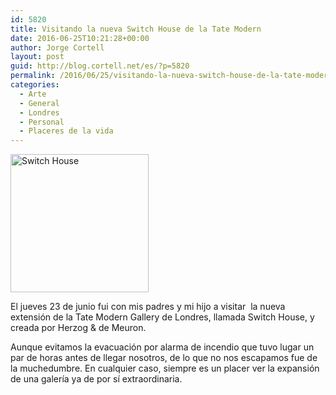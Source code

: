 ```yaml
---
id: 5820
title: Visitando la nueva Switch House de la Tate Modern
date: 2016-06-25T10:21:28+00:00
author: Jorge Cortell
layout: post
guid: http://blog.cortell.net/es/?p=5820
permalink: /2016/06/25/visitando-la-nueva-switch-house-de-la-tate-modern/
categories:
  - Arte
  - General
  - Londres
  - Personal
  - Placeres de la vida
---
```

<p class="p1">
  <img class="aligncenter" src="http://www.southlondon-today.co.uk/images/news/2016/tate-new-building.jpg" alt="Switch House" width="221" height="221" />
</p>

<p class="p1">
  <span class="s1">El jueves 23 de junio fui con mis padres y mi hijo a visitar  la nueva extensión de la Tate Modern Gallery de Londres, llamada Switch House, y creada por Herzog & de Meuron.</span>
</p>

Aunque evitamos la evacuación por alarma de incendio que tuvo lugar un par de horas antes de llegar nosotros, de lo que no nos escapamos fue de la muchedumbre. En cualquier caso, siempre es un placer ver la expansión de una galería ya de por sí extraordinaria.
